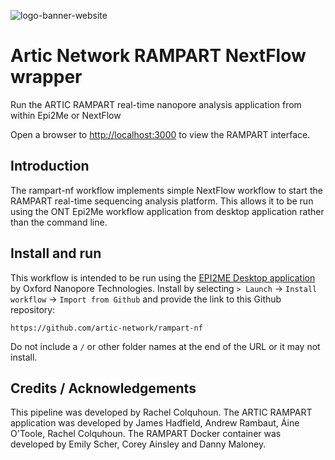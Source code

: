 ![logo-banner-website](https://github.com/user-attachments/assets/92577b6c-d1b4-4364-888c-6dfb459177ed)
# Artic Network RAMPART NextFlow wrapper


Run the ARTIC RAMPART real-time nanopore analysis application from within Epi2Me or NextFlow

Open a browser to [http://localhost:3000](http://localhost:3000) to view the RAMPART interface.

## Introduction

The rampart-nf workflow implements simple NextFlow workflow to start the RAMPART real-time
sequencing analysis platform. This allows it to be run using the ONT Epi2Me workflow application
from desktop application rather than the command line.


## Install and run

This workflow is intended to be run using the
[EPI2ME Desktop application](https://labs.epi2me.io/downloads/) by Oxford Nanopore Technologies. 
Install by selecting `> Launch` -> `Install workflow` -> `Import from Github` and provide the link to this Github repository: 

```https://github.com/artic-network/rampart-nf```

Do not include a `/` or other folder names at the end of the URL or it may not install.

## Credits / Acknowledgements

This pipeline was developed by Rachel Colquhoun.
The ARTIC RAMPART application was developed by James Hadfield, Andrew Rambaut, Áine O'Toole, Rachel Colquhoun.
The RAMPART Docker container was developed by Emily Scher, Corey Ainsley and Danny Maloney.

